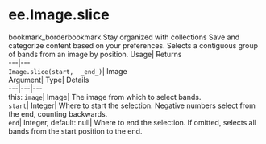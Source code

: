  
#  ee.Image.slice
bookmark_borderbookmark Stay organized with collections  Save and categorize content based on your preferences. 
Selects a contiguous group of bands from an image by position. 
Usage| Returns  
---|---  
`Image.slice(start,  _end_)`| Image  
Argument| Type| Details  
---|---|---  
this: `image`| Image| The image from which to select bands.  
`start`| Integer| Where to start the selection. Negative numbers select from the end, counting backwards.  
`end`| Integer, default: null| Where to end the selection. If omitted, selects all bands from the start position to the end.  
